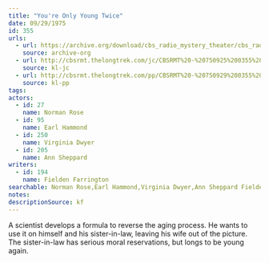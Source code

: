 ```yaml
---
title: "You're Only Young Twice"
date: 09/29/1975
id: 355
urls: 
  - url: https://archive.org/download/cbs_radio_mystery_theater/cbs_radio_mystery_theater-0351-0400.zip/cbs_radio_mystery_theater-0351-0400%2Fcbsrmt_0355_youre_only_young_twice.mp3
    source: archive-org
  - url: http://cbsrmt.thelongtrek.com/jc/CBSRMT%20-%20750925%200355%20You%27re%20Only%20Young%20Twice%20vbr%20fb2%20gap_jc.mp3
    source: kl-jc
  - url: http://cbsrmt.thelongtrek.com/pp/CBSRMT%20-%20750929%200355%20You%27re%20Only%20Young%20Twice_pp.mp3
    source: kl-pp
tags: 
actors:  
  - id: 27
    name: Norman Rose  
  - id: 95
    name: Earl Hammond  
  - id: 250
    name: Virginia Dwyer  
  - id: 205
    name: Ann Sheppard
writers:  
  - id: 194
    name: Fielden Farrington
searchable: Norman Rose,Earl Hammond,Virginia Dwyer,Ann Sheppard Fielden Farrington
notes: 
descriptionSource: kf
---
```

A scientist develops a formula to reverse the aging process. He wants to use it on himself and his sister-in-law, leaving his wife out of the picture. The sister-in-law has serious moral reservations, but longs to be young again.